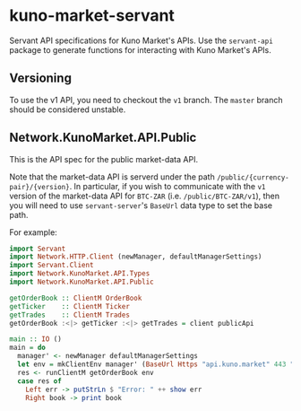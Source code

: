 # kuno-market-servant

Servant API specifications for Kuno Market's APIs. Use the `servant-api` package to generate functions for interacting with Kuno Market's APIs.

## Versioning

To use the v1 API, you need to checkout the `v1` branch. The `master` branch should be considered unstable.

## Network.KunoMarket.API.Public

This is the API spec for the public market-data API.

Note that the market-data API is serverd under the path `/public/{currency-pair}/{version}`. In particular, if you wish to communicate with the `v1` version of the market-data API for `BTC-ZAR` (i.e. `/public/BTC-ZAR/v1`), then you will need to use `servant-server`'s `BaseUrl` data type to set the base path.

For example:
```Haskell
import Servant
import Network.HTTP.Client (newManager, defaultManagerSettings)
import Servant.Client
import Network.KunoMarket.API.Types
import Network.KunoMarket.API.Public

getOrderBook :: ClientM OrderBook
getTicker    :: ClientM Ticker
getTrades    :: ClientM Trades
getOrderBook :<|> getTicker :<|> getTrades = client publicApi

main :: IO ()
main = do
  manager' <- newManager defaultManagerSettings
  let env = mkClientEnv manager' (BaseUrl Https "api.kuno.market" 443 "public/BTC-ZAR/v1")
  res <- runClientM getOrderBook env
  case res of
    Left err -> putStrLn $ "Error: " ++ show err
    Right book -> print book
```
